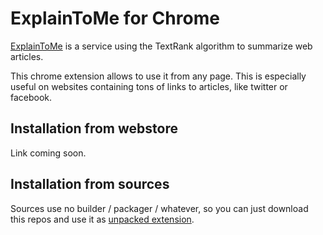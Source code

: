 # ExplainToMe for Chrome

[ExplainToMe](https://explaintome.herokuapp.com/) is a service using the
TextRank algorithm to summarize web articles.

This chrome extension allows to use it from any page. This is especially useful
on websites containing tons of links to articles, like twitter or facebook.


## Installation from webstore

Link coming soon.


## Installation from sources

Sources use no builder / packager / whatever, so you can just download this
repos and use it as [unpacked extension](https://developer.chrome.com/extensions/getstarted#unpacked).
